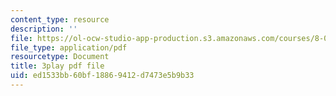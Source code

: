```yaml
---
content_type: resource
description: ''
file: https://ol-ocw-studio-app-production.s3.amazonaws.com/courses/8-04-quantum-physics-i-spring-2016/ed1533bb60bf18869412d7473e5b9b33_dnuZx9fZHsU.pdf
file_type: application/pdf
resourcetype: Document
title: 3play pdf file
uid: ed1533bb-60bf-1886-9412-d7473e5b9b33
---
```

